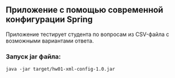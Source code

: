 ## Приложение с помощью современной конфигурации Spring

Приложение тестирует студента по вопросам из CSV-файла с возможными вариантами ответа.

### Запуск jar файла:
````
java -jar target/hw01-xml-config-1.0.jar
````
